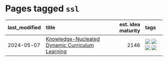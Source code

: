 # Pages tagged `ssl`

|last_modified|title|est. idea maturity|tags
|:---|:---|---:|:---|
|2024-05-07|[Knowledge-Nucleated Dynamic Curriculum Learning](../kg_nucleated_curriculum.md)|2146|[![](https://img.shields.io/badge/tag-curriculum_learning-d3fceb)](../tags/curriculum_learning.md) [![](https://img.shields.io/badge/tag-experimental-fe4dc)](../tags/experimental.md) [![](https://img.shields.io/badge/tag-self_supervised_learning-e13c2b)](../tags/self_supervised_learning.md) [![](https://img.shields.io/badge/tag-ssl-297b32)](../tags/ssl.md)|